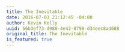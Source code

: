 ```yaml
---
title: The Inevitable
date: 2016-07-03 21:12:45 -04:00
author: Kevin Kelly
uuid: 56b3ef73-d980-4e42-8798-d34eec8ad688
original_title: The Inevitable
is_featured: true
---
```


